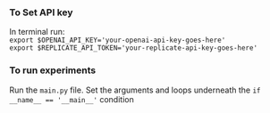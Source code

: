 ### To Set API key

In terminal run: \
`export $OPENAI_API_KEY='your-openai-api-key-goes-here'` \
`export $REPLICATE_API_TOKEN='your-replicate-api-key-goes-here'`


### To run experiments

Run the `main.py` file. Set the arguments and loops underneath the `if __name__ == '__main__'` condition
